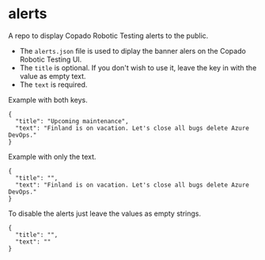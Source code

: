 # alerts
A repo to display Copado Robotic Testing alerts to the public.

- The `alerts.json` file is used to diplay the banner alers on the Copado Robotic Testing UI.
- The `title` is optional. If you don't wish to use it, leave the key in with the value as empty text.
- The `text` is required.

Example with both keys.
```
{
  "title": "Upcoming maintenance",
  "text": "Finland is on vacation. Let's close all bugs delete Azure DevOps."
}
```

Example with only the text.
```
{
  "title": "",
  "text": "Finland is on vacation. Let's close all bugs delete Azure DevOps."
}
```

To disable the alerts just leave the values as empty strings. 
```
{
  "title": "",
  "text": ""
}
```
